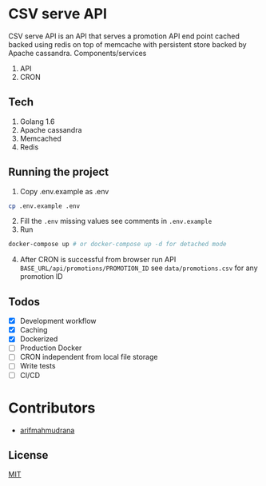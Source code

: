 CSV serve API
================

CSV serve API is an API that serves a promotion API end point cached backed using redis on top of memcache with persistent store backed by Apache cassandra. Components/services
1. API
2. CRON

## Tech
1. Golang 1.6
2. Apache cassandra
3. Memcached
4. Redis

## Running the project
1. Copy .env.example as .env
```sh
cp .env.example .env
```
2. Fill the `.env` missing values see comments in `.env.example`
3. Run
```sh
docker-compose up # or docker-compose up -d for detached mode
```
4. After CRON is successful from browser run API `BASE_URL/api/promotions/PROMOTION_ID` see `data/promotions.csv` for any promotion ID

## Todos

- [x] Development workflow
- [x] Caching
- [x] Dockerized
- [ ] Production Docker
- [ ] CRON independent from local file storage
- [ ] Write tests
- [ ] CI/CD

# Contributors

- [arifmahmudrana](https://github.com/arifmahmudrana)

## License
[MIT](LICENSE)
